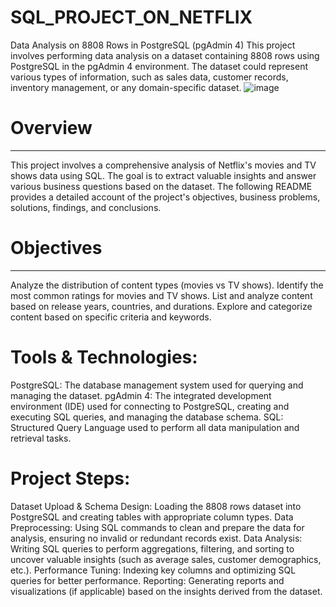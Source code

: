 # SQL_PROJECT_ON_NETFLIX
 Data Analysis on 8808 Rows in PostgreSQL (pgAdmin 4) This project involves performing data analysis on a dataset containing 8808 rows using PostgreSQL in the pgAdmin 4 environment. The dataset could represent various types of information, such as sales data, customer records, inventory management, or any domain-specific dataset.
![image](https://github.com/user-attachments/assets/1270e614-25ff-4d42-baf4-9da6db714eeb)
# Overview
______________________________________________________________________________
This project involves a comprehensive analysis of Netflix's movies and TV shows data using SQL. The goal is to extract valuable insights and answer various business questions based on the dataset. The following README provides a detailed account of the project's objectives, business problems, solutions, findings, and conclusions.

# Objectives
________________________________________________________________________________
Analyze the distribution of content types (movies vs TV shows).
Identify the most common ratings for movies and TV shows.
List and analyze content based on release years, countries, and durations.
Explore and categorize content based on specific criteria and keywords.
# Tools & Technologies:
PostgreSQL: The database management system used for querying and managing the dataset.
pgAdmin 4: The integrated development environment (IDE) used for connecting to PostgreSQL, creating and executing SQL queries, and managing the database schema.
SQL: Structured Query Language used to perform all data manipulation and retrieval tasks.

# Project Steps:
Dataset Upload & Schema Design: Loading the 8808 rows dataset into PostgreSQL and creating tables with appropriate column types.
Data Preprocessing: Using SQL commands to clean and prepare the data for analysis, ensuring no invalid or redundant records exist.
Data Analysis: Writing SQL queries to perform aggregations, filtering, and sorting to uncover valuable insights (such as average sales, customer demographics, etc.).
Performance Tuning: Indexing key columns and optimizing SQL queries for better performance.
Reporting: Generating reports and visualizations (if applicable) based on the insights derived from the dataset.
